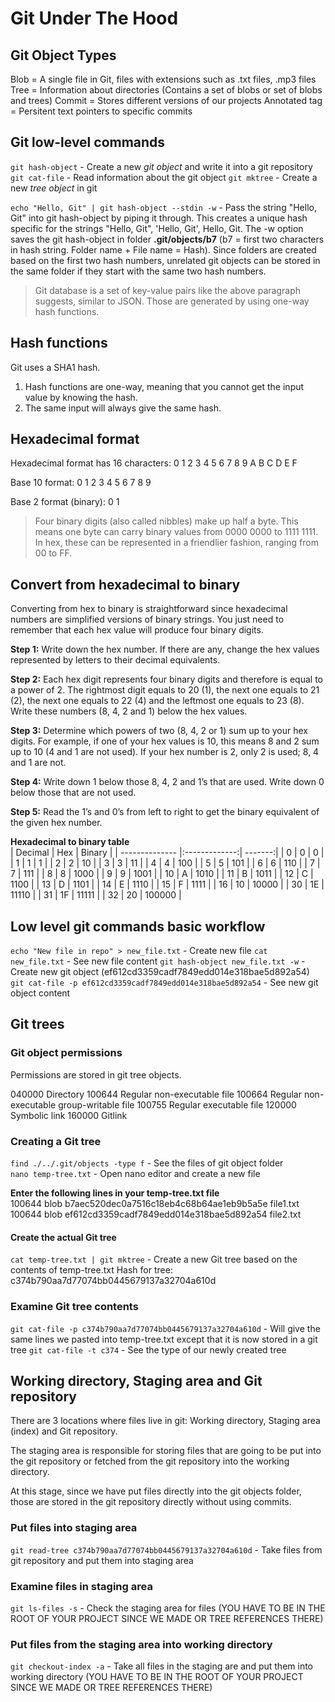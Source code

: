 # Git Under The Hood

## Git Object Types
Blob = A single file in Git, files with extensions such as .txt files, .mp3 files
Tree = Information about directories (Contains a set of blobs or set of blobs and trees)
Commit = Stores different versions of our projects
Annotated tag = Persitent text pointers to specific commits

## Git low-level commands
`git hash-object` - Create a new *git object* and write it into a git repository
`git cat-file` - Read information about the git object
`git mktree` - Create a new *tree object* in git

`echo "Hello, Git" | git hash-object --stdin -w` - Pass the string "Hello, Git" into git hash-object by piping it through. This creates a unique hash specific for the strings "Hello, Git", 'Hello, Git', Hello, Git. The -w option saves the git hash-object in folder **.git/objects/b7** (b7 = first two characters in hash string. Folder name + File name = Hash). Since folders are created based on the first two hash numbers, unrelated git objects can be stored in the same folder if they start with the same two hash numbers.

> Git database is a set of key-value pairs like the above paragraph suggests, similar to JSON. Those are generated by using one-way hash functions.

## Hash functions
Git uses a SHA1 hash.

1. Hash functions are one-way, meaning that you cannot get the input value by knowing the hash.
2. The same input will always give the same hash.

## Hexadecimal format
Hexadecimal format has 16 characters: 0 1 2 3 4 5 6 7 8 9 A B C D E F

Base 10 format: 0 1 2 3 4 5 6 7 8 9

Base 2 format (binary): 0 1

> Four binary digits (also called nibbles) make up half a byte. This means one byte can carry binary values from 0000 0000 to 1111 1111. In hex, these can be represented in a friendlier fashion, ranging from 00 to FF.

## Convert from hexadecimal to binary
Converting from hex to binary is straightforward since hexadecimal numbers are simplified versions of binary strings. You just need to remember that each hex value will produce four binary digits.

**Step 1:** Write down the hex number. If there are any, change the hex values represented by letters to their decimal equivalents.  

**Step 2:** Each hex digit represents four binary digits and therefore is equal to a power of 2. The rightmost digit equals to 20 (1), the next one equals to 21 (2), the next one equals to 22 (4) and the leftmost one equals to 23 (8). Write these numbers (8, 4, 2 and 1) below the hex values.  

**Step 3:** Determine which powers of two (8, 4, 2 or 1) sum up to your hex digits. For example, if one of your hex values is 10, this means 8 and 2 sum up to 10 (4 and 1 are not used). If your hex number is 2, only 2 is used; 8, 4 and 1 are not.  

**Step 4:** Write down 1 below those 8, 4, 2 and 1’s that are used. Write down 0 below those that are not used.  

**Step 5:** Read the 1’s and 0’s from left to right to get the binary equivalent of the given hex number.


**Hexadecimal to binary table**  
| Decimal        | Hex           | Binary  |
| -------------- |:-------------:| -------:|
| 0              | 0             | 0       |
| 1              | 1             | 1       |
| 2              | 2             | 10      |
| 3              | 3             | 11      |
| 4              | 4             | 100     |
| 5              | 5             | 101     |
| 6              | 6             | 110     |
| 7              | 7             | 111     |
| 8              | 8             | 1000    |
| 9              | 9             | 1001    |
| 10             | A             | 1010    |
| 11             | B             | 1011    |
| 12             | C             | 1100    |
| 13             | D             | 1101    |
| 14             | E             | 1110    |
| 15             | F             | 1111    |
| 16             | 10            | 10000   |
| 30             | 1E            | 11110   |
| 31             | 1F            | 11111   |
| 32             | 20            | 100000  |

## Low level git commands basic workflow
`echo "New file in repo" > new_file.txt` - Create new file
`cat new_file.txt` - See new file content
`git hash-object new_file.txt -w` - Create new git object (ef612cd3359cadf7849edd014e318bae5d892a54)
`git cat-file -p ef612cd3359cadf7849edd014e318bae5d892a54` - See new git object content

## Git trees

### Git object permissions
Permissions are stored in git tree objects.

040000 Directory
100644 Regular non-executable file
100664 Regular non-executable group-writable file
100755 Regular executable file
120000 Symbolic link
160000 Gitlink

### Creating a Git tree 
`find ./../.git/objects -type f` - See the files of git object folder  
`nano temp-tree.txt` - Open nano editor and create a new file

**Enter the following lines in your temp-tree.txt file**  
100644 blob b7aec520dec0a7516c18eb4c68b64ae1eb9b5a5e	file1.txt  
100644 blob ef612cd3359cadf7849edd014e318bae5d892a54	file2.txt


#### Create the actual Git tree
`cat temp-tree.txt | git mktree` - Create a new Git tree based on the contents of temp-tree.txt
Hash for tree: c374b790aa7d77074bb0445679137a32704a610d

### Examine Git tree contents
`git cat-file -p c374b790aa7d77074bb0445679137a32704a610d` - Will give the same lines we pasted into temp-tree.txt except that it is now stored in a git tree
`git cat-file -t c374` - See the type of our newly created tree

## Working directory, Staging area and Git repository
There are 3 locations where files live in git: Working directory, Staging area (index) and Git repository.  

The staging area is responsible for storing files that are going to be put into the git repository or fetched from the git repository into the working directory.

At this stage, since we have put files directly into the git objects folder, those are stored in the git repository directly without using commits.

### Put files into staging area
`git read-tree c374b790aa7d77074bb0445679137a32704a610d` - Take files from git repository and put them into staging area

### Examine files in staging area
`git ls-files -s` - Check the staging area for files (YOU HAVE TO BE IN THE ROOT OF YOUR PROJECT SINCE WE MADE OR TREE REFERENCES THERE)

### Put files from the staging area into working directory
`git checkout-index -a` - Take all files in the staging are and put them into working directory (YOU HAVE TO BE IN THE ROOT OF YOUR PROJECT SINCE WE MADE OR TREE REFERENCES THERE)











